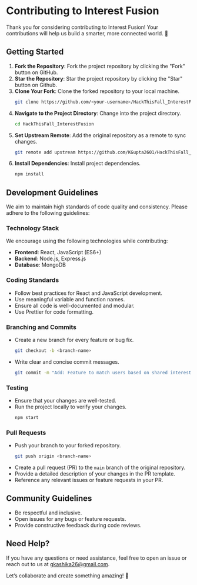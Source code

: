 # Contributing to Interest Fusion

Thank you for considering contributing to Interest Fusion! Your contributions will help us build a smarter, more connected world. 🚀

## Getting Started

1. **Fork the Repository**: Fork the project repository by clicking the "Fork" button on GitHub.
2. **Star the Repository**: Star the project repository by clicking the "Star" button on Github.
3. **Clone Your Fork**: Clone the forked repository to your local machine.
   ```bash
   git clone https://github.com/<your-username>/HackThisFall_InterestFusion.git
   ```
4. **Navigate to the Project Directory**: Change into the project directory.
   ```bash
   cd HackThisFall_InterestFusion
   ```
5. **Set Upstream Remote**: Add the original repository as a remote to sync changes.
   ```bash
   git remote add upstream https://github.com/KGupta2601/HackThisFall_InterestFusion.git
   ```
6. **Install Dependencies**: Install project dependencies.
   ```bash
   npm install
   ```

## Development Guidelines

We aim to maintain high standards of code quality and consistency. Please adhere to the following guidelines:

### Technology Stack
We encourage using the following technologies while contributing:
- **Frontend**: React, JavaScript (ES6+)
- **Backend**: Node.js, Express.js
- **Database**: MongoDB

### Coding Standards
- Follow best practices for React and JavaScript development.
- Use meaningful variable and function names.
- Ensure all code is well-documented and modular.
- Use Prettier for code formatting.

### Branching and Commits
- Create a new branch for every feature or bug fix.
  ```bash
  git checkout -b <branch-name>
  ```
- Write clear and concise commit messages.
  ```bash
  git commit -m "Add: Feature to match users based on shared interests"
  ```

### Testing
- Ensure that your changes are well-tested.
- Run the project locally to verify your changes.
  ```bash
  npm start
  ```

### Pull Requests
- Push your branch to your forked repository.
  ```bash
  git push origin <branch-name>
  ```
- Create a pull request (PR) to the `main` branch of the original repository.
- Provide a detailed description of your changes in the PR template.
- Reference any relevant issues or feature requests in your PR.

## Community Guidelines
- Be respectful and inclusive.
- Open issues for any bugs or feature requests.
- Provide constructive feedback during code reviews.

## Need Help?
If you have any questions or need assistance, feel free to open an issue or reach out to us at [gkashika26@gmail.com](mailto:gkashika26@gmail.com).

Let’s collaborate and create something amazing! 🌟
